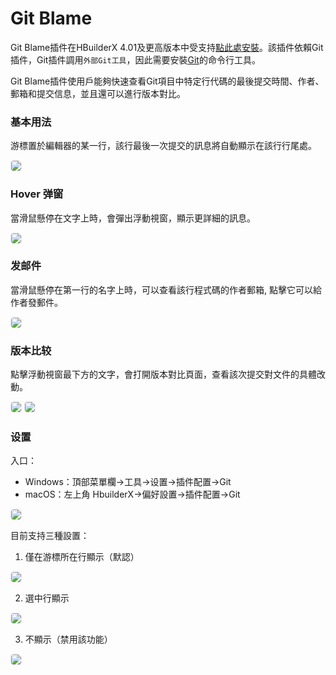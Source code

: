 # Git Blame

Git Blame插件在HBuilderX 4.01及更高版本中受支持[點此處安裝](https://ext.dcloud.net.cn/plugin?id=16568)。該插件依賴Git插件，Git插件調用`外部Git工具`，因此需要安裝[Git](https://git-scm.com/)的命令行工具。

Git Blame插件使用戶能夠快速查看Git項目中特定行代碼的最後提交時間、作者、郵箱和提交信息，並且還可以進行版本對比。
### 基本用法
游標置於編輯器的某一行，該行最後一次提交的訊息將自動顯示在該行行尾處。
<div>
  <img src="https://web-ext-storage.dcloud.net.cn/hx/gitextension_branch_blame1.png" style="border:1px solid #eee; border-radius: 5px;"/>
</div>

### Hover 弹窗

當滑鼠懸停在文字上時，會彈出浮動視窗，顯示更詳細的訊息。

<div>
  <img src="https://web-ext-storage.dcloud.net.cn/hx/gitextension_branch_blame2.png" style="border:1px solid #eee; border-radius: 5px;"/>
</div>

### 发邮件

當滑鼠懸停在第一行的名字上時，可以查看該行程式碼的作者郵箱, 點擊它可以給作者發郵件。

<div>
  <img src="https://web-ext-storage.dcloud.net.cn/hx/gitextension_branch_blame3.png" style="border:1px solid #eee; border-radius: 5px;"/>
</div>

### 版本比较

點擊浮動視窗最下方的文字，會打開版本對比頁面，查看該次提交對文件的具體改動。

<div>
  <img src="https://web-ext-storage.dcloud.net.cn/hx/gitextension_branch_blame4.png" style="border:1px solid #eee; border-radius: 5px;"/>
  <img src="https://web-ext-storage.dcloud.net.cn/hx/gitextension_branch_blame5.png" style="border:1px solid #eee; border-radius: 5px;"/>
</div>

### 设置
入口：
* Windows：頂部菜單欄->工具->设置->插件配置->Git
* macOS：左上角 HbuilderX->偏好設置->插件配置->Git
<div>
  <img src="https://web-ext-storage.dcloud.net.cn/hx/gitextension_branch_blame11.png" style="border:1px solid #eee; border-radius: 5px;"/>
</div>

目前支持三種設置：

1. 僅在游標所在行顯示（默認）
<div>
  <img src="https://web-ext-storage.dcloud.net.cn/hx/gitextension_branch_blame7.png" style="border:1px solid #eee; border-radius: 5px;"/>
</div>

2. 選中行顯示
<div>
  <img src="https://web-ext-storage.dcloud.net.cn/hx/gitextension_branch_blame8.png" style="border:1px solid #eee; border-radius: 5px;"/>
</div>

3. 不顯示（禁用該功能）
<div>
  <img src="https://web-ext-storage.dcloud.net.cn/hx/gitextension_branch_blame9.png" style="border:1px solid #eee; border-radius: 5px;"/>
</div>